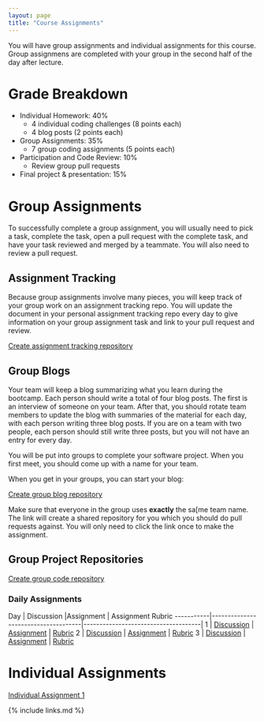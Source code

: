 ```yaml
---
layout: page
title: "Course Assignments"
---
```


You will have group assignments and individual assignments for this course. Group assignmens are completed with your group in the second half of the day after lecture.

# Grade Breakdown

- Individual Homework: 40%
    - 4 individual coding challenges (8 points each)
    - 4 blog posts (2 points each)
- Group Assignments: 35%
    - 7 group coding assignments (5 points each)
- Participation and Code Review: 10%
    - Review group pull requests
- Final project & presentation: 15%


# Group Assignments

To successfully complete a group assignment, you will usually need to pick a task, complete the task, open a pull request with the complete task, and have your task reviewed and merged by a teammate. You will also need to review a pull request. 

## Assignment Tracking

Because group assignments involve many pieces, you will keep track of your group work on an assignment tracking repo. 
You will update the document in your personal assignment tracking repo every day to give information on your group assignment task and link to your pull request and 
review.

[Create assignment tracking repository](https://classroom.github.com/a/_a01lTFG)

## Group Blogs

Your team will keep a blog summarizing what you learn during the bootcamp. Each person should write a total of four blog posts.
The first is an interview of someone on your team. After that, you should rotate team members to update the blog with summaries of the material
for each day, with each person writing three blog posts. If you are on a team with two people, each person should still write three posts, but you 
will not have an entry for every day.

You will be put into groups to complete your software project. When you first meet, you should come up with a name for your team. 

When you get in your groups, you can start your blog:

[Create group blog repository](https://classroom.github.com/a/xUDnbu7A)

Make sure that everyone in the group uses **exactly** the sa[me team name. The link will create a shared repository for you which you should do pull requests against.
You will only need to click the link once to make the assignment.

## Group Project Repositories

[Create group code repository](https://classroom.github.com/a/liQdHxcC)

### Daily Assignments

Day        | Discussion                          |Assignment                           | Assignment Rubric
-----------|-------------------------------------|-------------------------------------|
1          | [Discussion](01-04-homework1)       | [Assignment](group/group1)          | [Rubric](group/rubric1)
2          | [Discussion](01-07b-homework2)      | [Assignment](group/group2)          | [Rubric](group/rubric2)
3          | [Discussion](01-09-homework3)       | [Assignment](group/group3)          | [Rubric](group/rubric3)

# Individual Assignments
[Individual Assignment 1](https://classroom.github.com/a/elPogk3L)

{% include links.md %}
